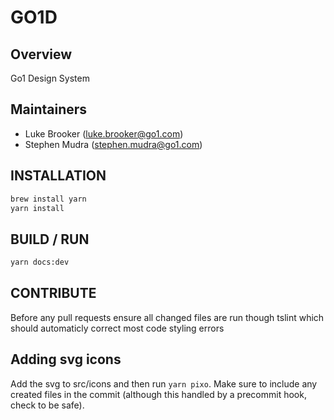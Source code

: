 # GO1D

## Overview
Go1 Design System 

## Maintainers
* Luke Brooker (luke.brooker@go1.com)
* Stephen Mudra (stephen.mudra@go1.com) 

## INSTALLATION
```sh
brew install yarn
yarn install
```

## BUILD / RUN
```sh
yarn docs:dev
```

## CONTRIBUTE
Before any pull requests ensure all changed files are run though tslint which should automaticly correct most code styling errors

## Adding svg icons
Add the svg to src/icons and then run `yarn pixo`. Make sure to include any created files in the commit (although this handled by a precommit hook, check to be safe).

